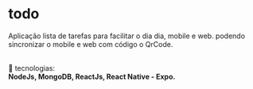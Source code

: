 # todo 
 <p> Aplicação lista de tarefas para facilitar o dia dia, mobile e web.
  podendo sincronizar o mobile e web com código o QrCode.</p>
 <br>
 🚀 tecnologias: <br>
 <b>NodeJs, MongoDB, ReactJs, React Native - Expo. <b> 
   
 
